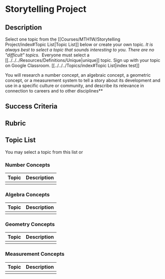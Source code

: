 # Storytelling Project

## Description

Select one topic from the [[Courses/MTH1W/Storytelling Project/index#Topic List|Topic List]] below or create your own topic. *It is always best to select a topic that sounds interesting to you. There are no "difficult" topics.*  Everyone must select a [[../../../Resources/Definitions/Unique|unique]] topic. Sign up with your topic on Google Classroom. [[../../../Topics/index#Topic List|index test]] 

You will research a number concept, an algebraic concept, a geometric concept, or a measurement system to tell a story about its development and use in a specific culture or community, and describe its relevance in connection to careers and to other disciplines**

## Success Criteria

## Rubric

## Topic List

You may select a topic from this list or 

### Number Concepts

| Topic | Description |
| ----- | ----------- |
|       |             |

### Algebra Concepts

| Topic | Description |
| ----- | ----------- |
|       |             |

### Geometry Concepts

| Topic | Description |
| ----- | ----------- |
|       |             |

### Measurement Concepts

| Topic | Description |
| ----- | ----------- |
|       |             |
